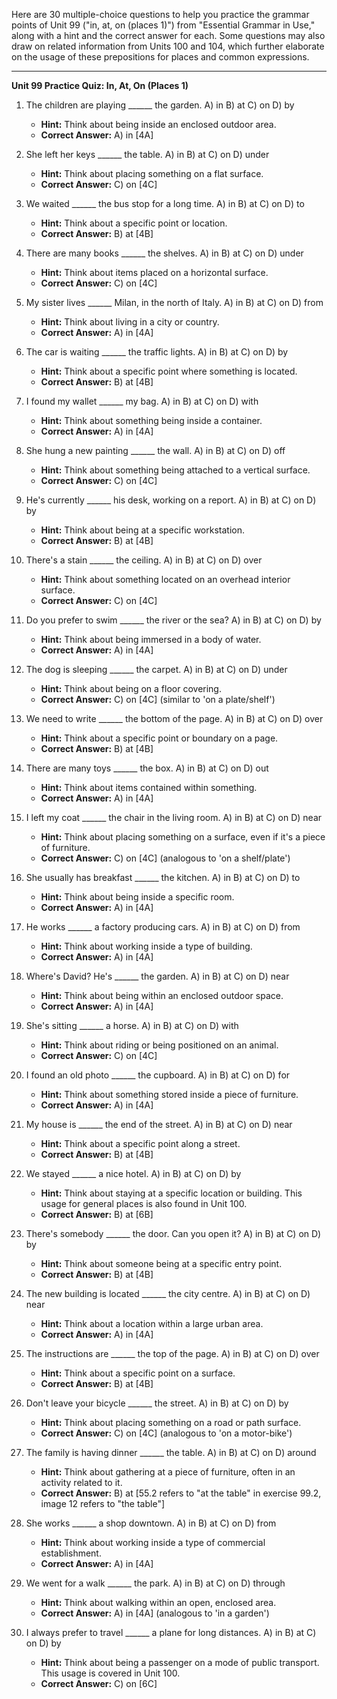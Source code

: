 Here are 30 multiple-choice questions to help you practice the grammar points of Unit 99 ("in, at, on (places 1)") from "Essential Grammar in Use," along with a hint and the correct answer for each. Some questions may also draw on related information from Units 100 and 104, which further elaborate on the usage of these prepositions for places and common expressions.

***

**Unit 99 Practice Quiz: In, At, On (Places 1)**

1.  The children are playing ______ the garden.
    A) in
    B) at
    C) on
    D) by
    *   **Hint:** Think about being inside an enclosed outdoor area.
    *   ****Correct Answer:**** A) in [4A]

2.  She left her keys ______ the table.
    A) in
    B) at
    C) on
    D) under
    *   **Hint:** Think about placing something on a flat surface.
    *   ****Correct Answer:**** C) on [4C]

3.  We waited ______ the bus stop for a long time.
    A) in
    B) at
    C) on
    D) to
    *   **Hint:** Think about a specific point or location.
    *   ****Correct Answer:**** B) at [4B]

4.  There are many books ______ the shelves.
    A) in
    B) at
    C) on
    D) under
    *   **Hint:** Think about items placed on a horizontal surface.
    *   ****Correct Answer:**** C) on [4C]

5.  My sister lives ______ Milan, in the north of Italy.
    A) in
    B) at
    C) on
    D) from
    *   **Hint:** Think about living in a city or country.
    *   ****Correct Answer:**** A) in [4A]

6.  The car is waiting ______ the traffic lights.
    A) in
    B) at
    C) on
    D) by
    *   **Hint:** Think about a specific point where something is located.
    *   ****Correct Answer:**** B) at [4B]

7.  I found my wallet ______ my bag.
    A) in
    B) at
    C) on
    D) with
    *   **Hint:** Think about something being inside a container.
    *   ****Correct Answer:**** A) in [4A]

8.  She hung a new painting ______ the wall.
    A) in
    B) at
    C) on
    D) off
    *   **Hint:** Think about something being attached to a vertical surface.
    *   ****Correct Answer:**** C) on [4C]

9.  He's currently ______ his desk, working on a report.
    A) in
    B) at
    C) on
    D) by
    *   **Hint:** Think about being at a specific workstation.
    *   ****Correct Answer:**** B) at [4B]

10. There's a stain ______ the ceiling.
    A) in
    B) at
    C) on
    D) over
    *   **Hint:** Think about something located on an overhead interior surface.
    *   ****Correct Answer:**** C) on [4C]

11. Do you prefer to swim ______ the river or the sea?
    A) in
    B) at
    C) on
    D) by
    *   **Hint:** Think about being immersed in a body of water.
    *   ****Correct Answer:**** A) in [4A]

12. The dog is sleeping ______ the carpet.
    A) in
    B) at
    C) on
    D) under
    *   **Hint:** Think about being on a floor covering.
    *   ****Correct Answer:**** C) on [4C] (similar to 'on a plate/shelf')

13. We need to write ______ the bottom of the page.
    A) in
    B) at
    C) on
    D) over
    *   **Hint:** Think about a specific point or boundary on a page.
    *   ****Correct Answer:**** B) at [4B]

14. There are many toys ______ the box.
    A) in
    B) at
    C) on
    D) out
    *   **Hint:** Think about items contained within something.
    *   ****Correct Answer:**** A) in [4A]

15. I left my coat ______ the chair in the living room.
    A) in
    B) at
    C) on
    D) near
    *   **Hint:** Think about placing something on a surface, even if it's a piece of furniture.
    *   ****Correct Answer:**** C) on [4C] (analogous to 'on a shelf/plate')

16. She usually has breakfast ______ the kitchen.
    A) in
    B) at
    C) on
    D) to
    *   **Hint:** Think about being inside a specific room.
    *   ****Correct Answer:**** A) in [4A]

17. He works ______ a factory producing cars.
    A) in
    B) at
    C) on
    D) from
    *   **Hint:** Think about working inside a type of building.
    *   ****Correct Answer:**** A) in [4A]

18. Where's David? He's ______ the garden.
    A) in
    B) at
    C) on
    D) near
    *   **Hint:** Think about being within an enclosed outdoor space.
    *   ****Correct Answer:**** A) in [4A]

19. She's sitting ______ a horse.
    A) in
    B) at
    C) on
    D) with
    *   **Hint:** Think about riding or being positioned on an animal.
    *   ****Correct Answer:**** C) on [4C]

20. I found an old photo ______ the cupboard.
    A) in
    B) at
    C) on
    D) for
    *   **Hint:** Think about something stored inside a piece of furniture.
    *   ****Correct Answer:**** A) in [4A]

21. My house is ______ the end of the street.
    A) in
    B) at
    C) on
    D) near
    *   **Hint:** Think about a specific point along a street.
    *   ****Correct Answer:**** B) at [4B]

22. We stayed ______ a nice hotel.
    A) in
    B) at
    C) on
    D) by
    *   **Hint:** Think about staying at a specific location or building. This usage for general places is also found in Unit 100.
    *   ****Correct Answer:**** B) at [6B]

23. There's somebody ______ the door. Can you open it?
    A) in
    B) at
    C) on
    D) by
    *   **Hint:** Think about someone being at a specific entry point.
    *   ****Correct Answer:**** B) at [4B]

24. The new building is located ______ the city centre.
    A) in
    B) at
    C) on
    D) near
    *   **Hint:** Think about a location within a large urban area.
    *   ****Correct Answer:**** A) in [4A]

25. The instructions are ______ the top of the page.
    A) in
    B) at
    C) on
    D) over
    *   **Hint:** Think about a specific point on a surface.
    *   ****Correct Answer:**** B) at [4B]

26. Don't leave your bicycle ______ the street.
    A) in
    B) at
    C) on
    D) by
    *   **Hint:** Think about placing something on a road or path surface.
    *   ****Correct Answer:**** C) on [4C] (analogous to 'on a motor-bike')

27. The family is having dinner ______ the table.
    A) in
    B) at
    C) on
    D) around
    *   **Hint:** Think about gathering at a piece of furniture, often in an activity related to it.
    *   ****Correct Answer:**** B) at [55.2 refers to "at the table" in exercise 99.2, image 12 refers to "the table"]

28. She works ______ a shop downtown.
    A) in
    B) at
    C) on
    D) from
    *   **Hint:** Think about working inside a type of commercial establishment.
    *   ****Correct Answer:**** A) in [4A]

29. We went for a walk ______ the park.
    A) in
    B) at
    C) on
    D) through
    *   **Hint:** Think about walking within an open, enclosed area.
    *   ****Correct Answer:**** A) in [4A] (analogous to 'in a garden')

30. I always prefer to travel ______ a plane for long distances.
    A) in
    B) at
    C) on
    D) by
    *   **Hint:** Think about being a passenger on a mode of public transport. This usage is covered in Unit 100.
    *   ****Correct Answer:**** C) on [6C]